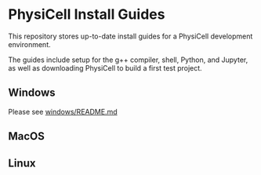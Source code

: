 # PhysiCell Install Guides
This repository stores up-to-date install guides for a PhysiCell development environment. 

The guides include setup for the g++ compiler, shell, Python, and Jupyter, as well as downloading PhysiCell to build a first test project. 

## Windows 
Please see [windows/README.md](windows/README.md)

## MacOS

## Linux 
